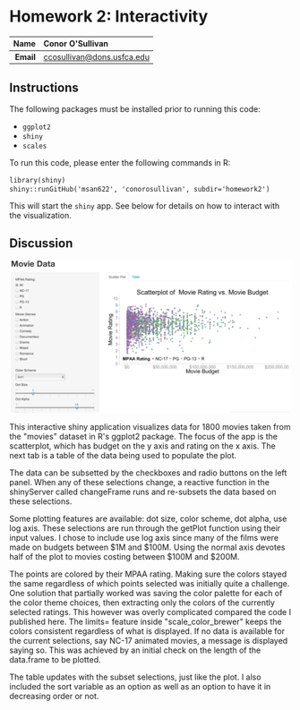 Homework 2: Interactivity
==============================

| **Name**  | Conor O'Sullivan  |
|----------:|:-------------|
| **Email** | ccosullivan@dons.usfca.edu |

## Instructions ##

The following packages must be installed prior to running this code:

- `ggplot2`
- `shiny`
- `scales`

To run this code, please enter the following commands in R:

```
library(shiny)
shiny::runGitHub('msan622', 'conorosullivan', subdir='homework2')
```

This will start the `shiny` app. See below for details on how to interact with the visualization.

## Discussion ##

![IMAGE](shinyapp.png)

This interactive shiny application visualizes data for 1800 movies taken from the "movies" dataset in R's ggplot2 package. The focus of the app is the scatterplot, which has budget on the y axis and rating on the x axis. The next tab is a table of the data being used to populate the plot.

The data can be subsetted by the checkboxes and radio buttons on the left panel. When any of these selections change, a reactive function in the shinyServer called changeFrame runs and re-subsets the data based on these selections.

Some plotting features are available: dot size, color scheme, dot alpha, use log axis. These selections are run through the getPlot function using their input values. I chose to include use log axis since many of the films were made on budgets between $1M and $100M. Using the normal axis devotes half of the plot to movies costing between $100M and $200M.

The points are colored by their MPAA rating. Making sure the colors stayed the same regardless of which points selected was initially quite a challenge. One solution that partially worked was saving the color palette for each of the color theme choices, then extracting only the colors of the currently selected ratings. This however was overly complicated compared the code I published here. The limits= feature inside "scale_color_brewer" keeps the colors consistent regardless of what is displayed. If no data is available for the current selections, say NC-17 animated movies, a message is displayed saying so. This was achieved by an initial check on the length of the data.frame to be plotted.

The table updates with the subset selections, just like the plot. I also included the sort variable as an option as well as an option to have it in decreasing order or not.
